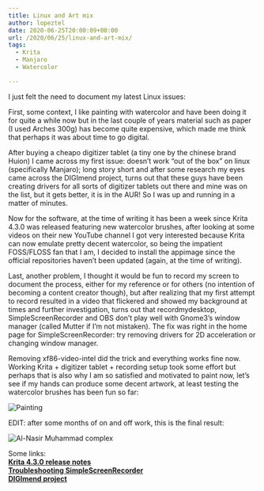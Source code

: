 ```yaml
---
title: Linux and Art mix
author: lopeztel
date: 2020-06-25T20:00:09+00:00
url: /2020/06/25/linux-and-art-mix/
tags:
  - Krita
  - Manjaro
  - Watercolor

---
```

I just felt the need to document my latest Linux issues:

First, some context, I like painting with watercolor and have been doing it for quite a while now but in the last couple of years material such as paper (I used Arches 300g) has become quite expensive, which made me think that perhaps it was about time to go digital.

After buying a cheapo digitizer tablet (a tiny one by the chinese brand Huion) I came across my first issue: doesn&#8217;t work &#8220;out of the box&#8221; on linux (specifically Manjaro); long story short and after some research my eyes came across the DIGImend project, turns out that these guys have been creating drivers for all sorts of digitizer tablets out there and mine was on the list, but it gets better, it is in the AUR! So I was up and running in a matter of minutes.

Now for the software, at the time of writing it has been a week since Krita 4.3.0 was released featuring new watercolor brushes, after looking at some videos on their new YouTube channel I got very interested because Krita can now emulate pretty decent watercolor, so being the impatient FOSS/FLOSS fan that I am, I decided to install the appimage since the official repositories haven&#8217;t been updated (again, at the time of writing).

Last, another problem, I thought it would be fun to record my screen to document the process, either for my reference or for others (no intention of becoming a content creator though), but after realizing that my first attempt to record resulted in a video that flickered and showed my background at times and further investigation, turns out that recordmydesktop, SimpleScreenRecorder and OBS don&#8217;t play well with Gnome3&#8217;s window manager (called Mutter if I&#8217;m not mistaken). The fix was right in the home page for SimpleScreenRecorder: try removing drivers for 2D acceleration or changing window manager.

Removing xf86-video-intel did the trick and everything works fine now. Working Krita + digitizer tablet + recording setup took some effort but perhaps that is also why I am so satisfied and motivated to paint now, let&#8217;s see if my hands can produce some decent artwork, at least testing the watercolor brushes has been fun so far:

![Painting](https://fosstodon.b-cdn.net/media_attachments/files/005/079/139/original/78a04e37927d9925.png#center) 

EDIT: after some months of on and off work, this is the final result:

![Al-Nasir Muhammad complex](https://lopeztel.noho.st/piwigo/_data/i/galleries/blog_media/Al-Nasir_Muhammad_complex4-768x1086-me.jpg#center)

Some links:  
[**Krita 4.3.0 release notes**][1]  
[**Troubleshooting SimpleScreenRecorder**][2]  
[**DIGImend project**][3]

 [1]: https://krita.org/en/item/krita-4-3-0-released/
 [2]: https://www.maartenbaert.be/simplescreenrecorder/troubleshooting/#the-recording-occasionally-flickers-showing-parts-of-the-desktop-background-instead-of-windows
 [3]: https://digimend.github.io/
